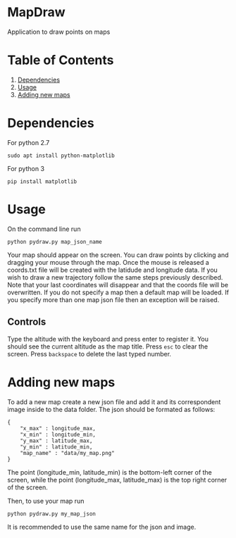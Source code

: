 # MapDraw
Application to draw points on maps

# Table of Contents
1. [Dependencies](#Dependencies)
2. [Usage](#Usage)
3. [Adding new maps](#Adding-new-maps)


# Dependencies
For python 2.7
```
sudo apt install python-matplotlib
```

For python 3
```
pip install matplotlib
```

# Usage
On the command line run
```
python pydraw.py map_json_name
```
Your map should appear on the screen. You can draw points by clicking and dragging your mouse through the map. 
Once the mouse is released a coords.txt file will be created with the latidude and longitude data. If you wish
to draw a new trajectory follow the same steps previously described. Note that your last coordinates will disappear
and that the coords file will be overwritten.
If you do not specify a map then a default map will be loaded. If you specify more than one map json file then an exception will be raised.

## Controls
Type the altitude with the keyboard and press enter to register it. You should see the current altitude as the map
title. Press `esc` to clear the screen. Press `backspace` to delete the last typed number.

# Adding new maps
To add a new map create a new json file and add it and its correspondent image inside to the data folder. The json should be formated as follows:
```
{
    "x_max" : longitude_max,
    "x_min" : longitude_min,
    "y_max" : latitude_max,
    "y_min" : latitude_min,
    "map_name" : "data/my_map.png"
}
```
The point (longitude_min, latitude_min) is the bottom-left corner of the screen, while the point (longitude_max, latitude_max) is the 
top right corner of the screen.

Then, to use your map run
```
python pydraw.py my_map_json
```
It is recommended to use the same name for the json and image.
